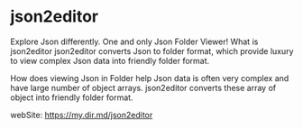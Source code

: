 # json2editor

Explore Json differently. One and only Json Folder Viewer!
What is json2editor
json2editor converts Json to folder format, which provide luxury to view complex Json data into friendly folder format.

How does viewing Json in Folder help
Json data is often very complex and have large number of object arrays. json2editor converts these array of object into friendly folder format.

webSite: https://my.dir.md/json2editor
